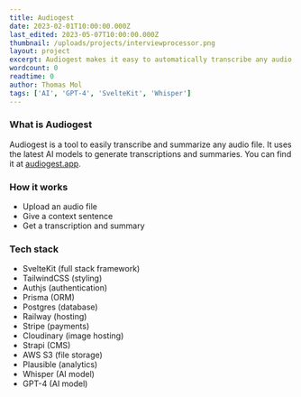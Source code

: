 ```yaml
---
title: Audiogest
date: 2023-02-01T10:00:00.000Z
last_edited: 2023-05-07T10:00:00.000Z
thumbnail: /uploads/projects/interviewprocessor.png
layout: project
excerpt: Audiogest makes it easy to automatically transcribe any audio and generate useful summaries
wordcount: 0
readtime: 0
author: Thomas Mol
tags: ['AI', 'GPT-4', 'SvelteKit', 'Whisper']
---
```


### What is Audiogest

Audiogest is a tool to easily transcribe and summarize any audio file. It uses the latest AI models to generate transcriptions and summaries. You can find it at [audiogest.app](https://audiogest.app).

### How it works
- Upload an audio file
- Give a context sentence
- Get a transcription and summary

### Tech stack

- SvelteKit (full stack framework)
- TailwindCSS (styling)
- Authjs (authentication)
- Prisma (ORM)
- Postgres (database)
- Railway (hosting)
- Stripe (payments)
- Cloudinary (image hosting)
- Strapi (CMS)
- AWS S3 (file storage)
- Plausible (analytics)
- Whisper (AI model)
- GPT-4 (AI model)
